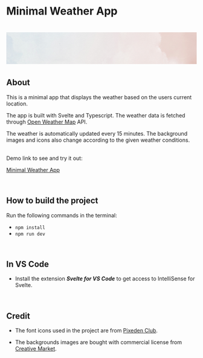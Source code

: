 # Minimal Weather App

# <img src="./public/clouds-with-pink-sky.png" width="1000rem"/>

## About

This is a minimal app that displays the weather based on the users current location.

The app is built with Svelte and Typescript. The weather data is fetched through [Open Weather Map](https://openweathermap.org/) API.

The weather is automatically updated every 15 minutes. The background images and icons also change according to the given weather conditions.

<br>
Demo link to see and try it out:

[Minimal Weather App](https://minimal-weather-app-design.netlify.app/)

<br>

## How to build the project

Run the following commands in the terminal:

- `npm install`
- `npm run dev`

<br>

## In VS Code

- Install the extension **_Svelte for VS Code_** to get access to IntelliSense for Svelte.

<br>

## Credit

- The font icons used in the project are from [Pixeden Club](https://www.pixeden.com).

- The backgrounds images are bought with commercial license from [Creative Market](https://creativemarket.com/).
